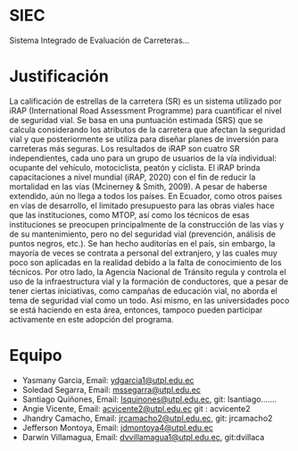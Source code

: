 # SIEC
Sistema Integrado de Evaluación de Carreteras...

# Justificación

La calificación de estrellas de la carretera (SR) es un sistema utilizado por iRAP (International Road Assessment Programme) para cuantificar el nivel de seguridad vial. Se basa en una puntuación estimada (SRS) que se calcula considerando los atributos de la carretera que afectan la seguridad vial y que posteriormente se utiliza para diseñar planes de inversión  para carreteras más seguras. Los resultados de iRAP son cuatro SR independientes, cada uno para un grupo de usuarios de la vía individual: ocupante del vehículo, motociclista, peatón y ciclista. El iRAP brinda capacitaciones a nivel mundial (iRAP, 2020) con el fin de reducir la mortalidad en las vías (Mcinerney & Smith, 2009). A pesar de haberse extendido, aún no llega a todos los países. En Ecuador, como otros países en vías de desarrollo, el limitado presupuesto para las obras viales hace que las instituciones, como MTOP, así como los técnicos de esas instituciones se preocupen principalmente de la construcción de las vías y de su mantenimiento, pero no del seguridad vial (prevención, análisis de puntos negros, etc.). Se han hecho auditorías en el país, sin embargo, la mayoría de veces se contrata a personal del extranjero, y las cuales muy poco son aplicadas en la realidad debido a la falta de conocimiento de los técnicos. Por otro lado, la Agencia Nacional de Tránsito regula y controla el uso de la infraestructura vial y la formación de conductores, que a pesar de tener ciertas iniciativas, como campañas de educación vial, no aborda el tema de seguridad vial como un todo. Así mismo, en las universidades poco se está haciendo en esta área, entonces, tampoco pueden participar activamente en este adopción del programa.  

# Equipo

- Yasmany Garcia,    Email: ydgarcia1@utpl.edu.ec
- Soledad Segarra,   Email: mssegarra@utpl.edu.ec
- Santiago Quiñones, Email: lsquinones@utpl.edu.ec, git: lsantiago.......
- Angie Vicente,     Email: acvicente2@utpl.edu.ec git : acvicente2
- Jhandry Camacho,   Email: jrcamacho2@utpl.edu.ec, git: jrcamacho2
- Jefferson Montoya, Email: jdmontoya4@utpl.edu.ec
- Darwin Villamagua, Email: dvvillamagua1@utpl.edu.ec, git:dvillaca
